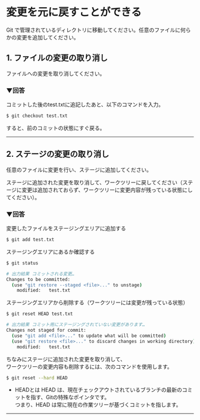 # 変更を元に戻すことができる

Git で管理されているディレクトリに移動してください。任意のファイルに何らかの変更を追加してください。

## 1. ファイルの変更の取り消し

ファイルへの変更を取り消してください。
<br>

### ▼回答
コミットした後のtest.txtに追記したあと、以下のコマンドを入力。
```bash
$ git checkout test.txt
```
すると、前のコミットの状態にすぐ戻る。

---

## 2. ステージの変更の取り消し

任意のファイルに変更を行い、ステージに追加してください。

ステージに追加された変更を取り消して、ワークツリーに戻してください（ステージに変更は追加されておらず、ワークツリーに変更内容が残っている状態にしてください）。
<br>

### ▼回答
変更したファイルをステージングエリアに追加する
```bash
$ git add test.txt
```
ステージングエリアにあるか確認する
```bash
$ git status

# 出力結果 コミットされる変更…
Changes to be committed:
  (use "git restore --staged <file>..." to unstage)
	modified:   test.txt
```
ステージングエリアから削除する（ワークツリーには変更が残っている状態）
```bash
$ git reset HEAD test.txt

# 出力結果 コミット用にステージングされていない変更があります…
Changes not staged for commit:
  (use "git add <file>..." to update what will be committed)
  (use "git restore <file>..." to discard changes in working directory)
	modified:   test.txt
```

ちなみにステージに追加された変更を取り消して、  
ワークツリーの変更内容も削除するには、次のコマンドを使用します。
```bash
$ git reset --hard HEAD
```

- HEADとは
HEAD は、現在チェックアウトされているブランチの最新のコミットを指す、Gitの特殊なポインタです。  
つまり、HEAD は常に現在の作業ツリーが基づくコミットを指します。

---
